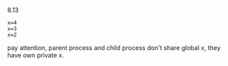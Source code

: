 8.13

    x=4
    x=3
    x=2

pay attention, parent process and child process don't share global x, they have
own private x.

